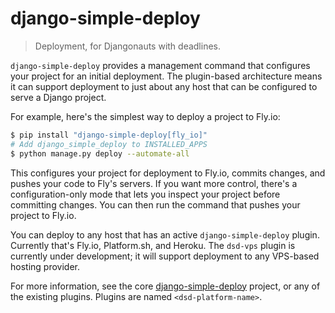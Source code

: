 django-simple-deploy
===

> Deployment, for Djangonauts with deadlines.

`django-simple-deploy` provides a management command that configures your project for an initial deployment. The plugin-based architecture means it can support deployment to just about any host that can be configured to serve a Django project.

For example, here's the simplest way to deploy a project to Fly.io:

```sh
$ pip install "django-simple-deploy[fly_io]"
# Add django_simple_deploy to INSTALLED_APPS
$ python manage.py deploy --automate-all
```

This configures your project for deployment to Fly.io, commits changes, and pushes your code to Fly's servers. If you want more control, there's a configuration-only mode that lets you inspect your project before committing changes. You can then run the command that pushes your project to Fly.io.

You can deploy to any host that has an active `django-simple-deploy` plugin. Currently that's Fly.io, Platform.sh, and Heroku. The `dsd-vps` plugin is currently under development; it will support deployment to any VPS-based hosting provider.

For more information, see the core [django-simple-deploy](https://github.com/django-simple-deploy/django-simple-deploy) project, or any of the existing plugins. Plugins are named `<dsd-platform-name>`.
